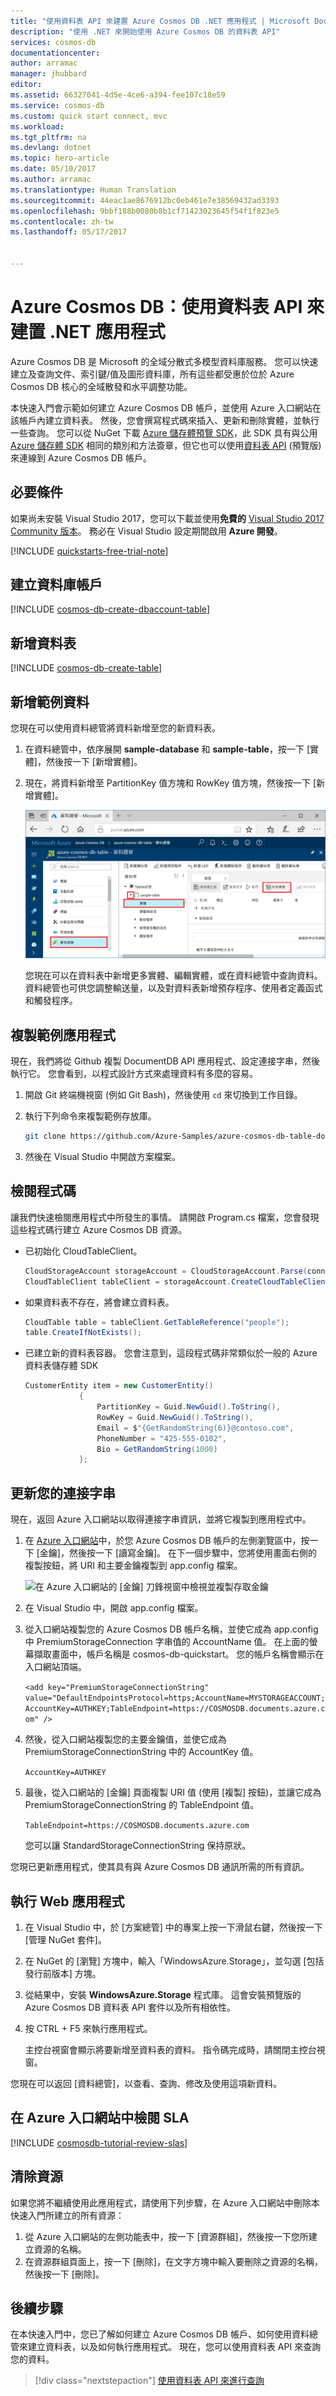 ```yaml
---
title: "使用資料表 API 來建置 Azure Cosmos DB .NET 應用程式 | Microsoft Docs"
description: "使用 .NET 來開始使用 Azure Cosmos DB 的資料表 API"
services: cosmos-db
documentationcenter: 
author: arramac
manager: jhubbard
editor: 
ms.assetid: 66327041-4d5e-4ce6-a394-fee107c18e59
ms.service: cosmos-db
ms.custom: quick start connect, mvc
ms.workload: 
ms.tgt_pltfrm: na
ms.devlang: dotnet
ms.topic: hero-article
ms.date: 05/10/2017
ms.author: arramac
ms.translationtype: Human Translation
ms.sourcegitcommit: 44eac1ae8676912bc0eb461e7e38569432ad3393
ms.openlocfilehash: 9bbf188b0080b8b1cf71423023645f54f1f823e5
ms.contentlocale: zh-tw
ms.lasthandoff: 05/17/2017


---
```

# <a name="azure-cosmos-db-build-a-net-application-using-the-table-api"></a>Azure Cosmos DB：使用資料表 API 來建置 .NET 應用程式

Azure Cosmos DB 是 Microsoft 的全域分散式多模型資料庫服務。 您可以快速建立及查詢文件、索引鍵/值及圖形資料庫，所有這些都受惠於位於 Azure Cosmos DB 核心的全域散發和水平調整功能。 

本快速入門會示範如何建立 Azure Cosmos DB 帳戶，並使用 Azure 入口網站在該帳戶內建立資料表。 然後，您會撰寫程式碼來插入、更新和刪除實體，並執行一些查詢。 您可以從 NuGet 下載 [Azure 儲存體預覽 SDK](https://aka.ms/premiumtablenuget)，此 SDK 具有與公用 [Azure 儲存體 SDK](https://www.nuget.org/packages/WindowsAzure.Storage) 相同的類別和方法簽章，但它也可以使用[資料表 API](table-introduction.md) (預覽版) 來連線到 Azure Cosmos DB 帳戶。 

## <a name="prerequisites"></a>必要條件

如果尚未安裝 Visual Studio 2017，您可以下載並使用**免費的** [Visual Studio 2017 Community 版本](https://www.visualstudio.com/downloads/)。 務必在 Visual Studio 設定期間啟用 **Azure 開發**。

[!INCLUDE [quickstarts-free-trial-note](../../includes/quickstarts-free-trial-note.md)]

## <a name="create-a-database-account"></a>建立資料庫帳戶

[!INCLUDE [cosmos-db-create-dbaccount-table](../../includes/cosmos-db-create-dbaccount-table.md)]

## <a name="add-a-table"></a>新增資料表

[!INCLUDE [cosmos-db-create-table](../../includes/cosmos-db-create-table.md)]

## <a name="add-sample-data"></a>新增範例資料

您現在可以使用資料總管將資料新增至您的新資料表。

1. 在資料總管中，依序展開 **sample-database** 和 **sample-table**，按一下 [實體]，然後按一下 [新增實體]。
2. 現在，將資料新增至 PartitionKey 值方塊和 RowKey 值方塊，然後按一下 [新增實體]。

   ![在 Azure 入口網站的 [資料總管] 中建立新文件](./media/create-table-dotnet/azure-cosmosdb-data-explorer-new-document.png)
  
    您現在可以在資料表中新增更多實體、編輯實體，或在資料總管中查詢資料。 資料總管也可供您調整輸送量，以及對資料表新增預存程序、使用者定義函式和觸發程序。

## <a name="clone-the-sample-application"></a>複製範例應用程式

現在，我們將從 Github 複製 DocumentDB API 應用程式、設定連接字串，然後執行它。 您會看到，以程式設計方式來處理資料有多麼的容易。 

1. 開啟 Git 終端機視窗 (例如 Git Bash)，然後使用 `cd` 來切換到工作目錄。  

2. 執行下列命令來複製範例存放庫。 

    ```bash
    git clone https://github.com/Azure-Samples/azure-cosmos-db-table-dotnet-getting-started.git
    ```

3. 然後在 Visual Studio 中開啟方案檔案。 

## <a name="review-the-code"></a>檢閱程式碼

讓我們快速檢閱應用程式中所發生的事情。 請開啟 Program.cs 檔案，您會發現這些程式碼行建立 Azure Cosmos DB 資源。 

* 已初始化 CloudTableClient。

    ```csharp
    CloudStorageAccount storageAccount = CloudStorageAccount.Parse(connectionString); 
    CloudTableClient tableClient = storageAccount.CreateCloudTableClient();
    ```

* 如果資料表不存在，將會建立資料表。

    ```csharp
    CloudTable table = tableClient.GetTableReference("people");
    table.CreateIfNotExists();
    ```

* 已建立新的資料表容器。 您會注意到，這段程式碼非常類似於一般的 Azure 資料表儲存體 SDK 

    ```csharp
    CustomerEntity item = new CustomerEntity()
                {
                    PartitionKey = Guid.NewGuid().ToString(),
                    RowKey = Guid.NewGuid().ToString(),
                    Email = $"{GetRandomString(6)}@contoso.com",
                    PhoneNumber = "425-555-0102",
                    Bio = GetRandomString(1000)
                };
    ```

## <a name="update-your-connection-string"></a>更新您的連接字串

現在，返回 Azure 入口網站以取得連接字串資訊，並將它複製到應用程式中。

1. 在 [Azure 入口網站](http://portal.azure.com/)中，於您 Azure Cosmos DB 帳戶的左側瀏覽區中，按一下 [金鑰]，然後按一下 [讀寫金鑰]。 在下一個步驟中，您將使用畫面右側的複製按鈕，將 URI 和主要金鑰複製到 app.config 檔案。

    ![在 Azure 入口網站的 [金鑰] 刀鋒視窗中檢視並複製存取金鑰](./media/create-documentdb-dotnet-core/keys.png)

2. 在 Visual Studio 中，開啟 app.config 檔案。 

3. 從入口網站複製您的 Azure Cosmos DB 帳戶名稱，並使它成為 app.config 中 PremiumStorageConnection 字串值的 AccountName 值。 在上面的螢幕擷取畫面中，帳戶名稱是 cosmos-db-quickstart。 您的帳戶名稱會顯示在入口網站頂端。

    `<add key="PremiumStorageConnectionString" 
        value="DefaultEndpointsProtocol=https;AccountName=MYSTORAGEACCOUNT;AccountKey=AUTHKEY;TableEndpoint=https://COSMOSDB.documents.azure.com" />`

4. 然後，從入口網站複製您的主要金鑰值，並使它成為 PremiumStorageConnectionString 中的 AccountKey 值。 

    `AccountKey=AUTHKEY`

5. 最後，從入口網站的 [金鑰] 頁面複製 URI 值 (使用 [複製] 按鈕)，並讓它成為 PremiumStorageConnectionString 的 TableEndpoint 值。

    `TableEndpoint=https://COSMOSDB.documents.azure.com`

    您可以讓 StandardStorageConnectionString 保持原狀。

您現已更新應用程式，使其具有與 Azure Cosmos DB 通訊所需的所有資訊。 

## <a name="run-the-web-app"></a>執行 Web 應用程式

1. 在 Visual Studio 中，於 [方案總管] 中的專案上按一下滑鼠右鍵，然後按一下 [管理 NuGet 套件]。 

2. 在 NuGet 的 [瀏覽] 方塊中，輸入「WindowsAzure.Storage」，並勾選 [包括發行前版本] 方塊。 

3. 從結果中，安裝 **WindowsAzure.Storage** 程式庫。 這會安裝預覽版的 Azure Cosmos DB 資料表 API 套件以及所有相依性。

4. 按 CTRL + F5 來執行應用程式。

    主控台視窗會顯示將要新增至資料表的資料。 指令碼完成時，請關閉主控台視窗。 

您現在可以返回 [資料總管]，以查看、查詢、修改及使用這項新資料。 

## <a name="review-slas-in-the-azure-portal"></a>在 Azure 入口網站中檢閱 SLA

[!INCLUDE [cosmosdb-tutorial-review-slas](../../includes/cosmos-db-tutorial-review-slas.md)]

## <a name="clean-up-resources"></a>清除資源

如果您將不繼續使用此應用程式，請使用下列步驟，在 Azure 入口網站中刪除本快速入門所建立的所有資源： 

1. 從 Azure 入口網站的左側功能表中，按一下 [資源群組]，然後按一下您所建立資源的名稱。 
2. 在資源群組頁面上，按一下 [刪除]，在文字方塊中輸入要刪除之資源的名稱，然後按一下 [刪除]。

## <a name="next-steps"></a>後續步驟

在本快速入門中，您已了解如何建立 Azure Cosmos DB 帳戶、如何使用資料總管來建立資料表，以及如何執行應用程式。  現在，您可以使用資料表 API 來查詢您的資料。  

> [!div class="nextstepaction"]
> [使用資料表 API 來進行查詢](tutorial-query-table.md)


